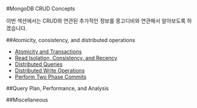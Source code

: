 #MongoDB CRUD Concepts

이번 섹션에서는 CRUD와 연관된 추가적인 정보를 몽고디비와 연관해서 알아보도록 하겠습니다.

##Atomicity, consistency, and distributed operations

- [Atomicity and Transactions](./write-operations-atomicity.md)
- [Read Isolation, Consistency, and Recency](./read-isolation-consistency-recency.md)
- [Distributed Queries](./distributed-queries.md)
- [Distributed Write Operations](./distributed-write-operations.md)
- [Perform Two Phase Commits](./perform-two-phase-commits.md)


##Query Plan, Performance, and Analysis

##Miscellaneous
